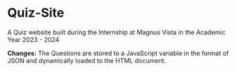 # Quiz-Site
A Quiz website built during the Internship at Magnus Vista in the Academic Year 2023 - 2024

**Changes:**
The Questions are stored to a JavaScript variable in the format of JSON and dynamically loaded to the HTML document.
